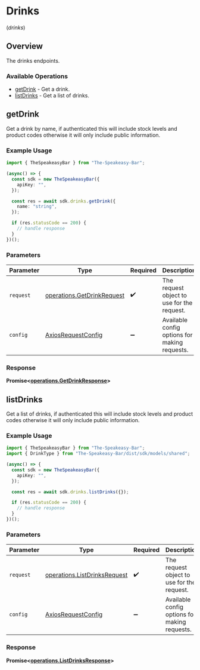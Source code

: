 # Drinks
(*drinks*)

## Overview

The drinks endpoints.

### Available Operations

* [getDrink](#getdrink) - Get a drink.
* [listDrinks](#listdrinks) - Get a list of drinks.

## getDrink

Get a drink by name, if authenticated this will include stock levels and product codes otherwise it will only include public information.

### Example Usage

```typescript
import { TheSpeakeasyBar } from "The-Speakeasy-Bar";

(async() => {
  const sdk = new TheSpeakeasyBar({
    apiKey: "",
  });

  const res = await sdk.drinks.getDrink({
    name: "string",
  });

  if (res.statusCode == 200) {
    // handle response
  }
})();
```

### Parameters

| Parameter                                                                | Type                                                                     | Required                                                                 | Description                                                              |
| ------------------------------------------------------------------------ | ------------------------------------------------------------------------ | ------------------------------------------------------------------------ | ------------------------------------------------------------------------ |
| `request`                                                                | [operations.GetDrinkRequest](../../models/operations/getdrinkrequest.md) | :heavy_check_mark:                                                       | The request object to use for the request.                               |
| `config`                                                                 | [AxiosRequestConfig](https://axios-http.com/docs/req_config)             | :heavy_minus_sign:                                                       | Available config options for making requests.                            |


### Response

**Promise<[operations.GetDrinkResponse](../../models/operations/getdrinkresponse.md)>**


## listDrinks

Get a list of drinks, if authenticated this will include stock levels and product codes otherwise it will only include public information.

### Example Usage

```typescript
import { TheSpeakeasyBar } from "The-Speakeasy-Bar";
import { DrinkType } from "The-Speakeasy-Bar/dist/sdk/models/shared";

(async() => {
  const sdk = new TheSpeakeasyBar({
    apiKey: "",
  });

  const res = await sdk.drinks.listDrinks({});

  if (res.statusCode == 200) {
    // handle response
  }
})();
```

### Parameters

| Parameter                                                                    | Type                                                                         | Required                                                                     | Description                                                                  |
| ---------------------------------------------------------------------------- | ---------------------------------------------------------------------------- | ---------------------------------------------------------------------------- | ---------------------------------------------------------------------------- |
| `request`                                                                    | [operations.ListDrinksRequest](../../models/operations/listdrinksrequest.md) | :heavy_check_mark:                                                           | The request object to use for the request.                                   |
| `config`                                                                     | [AxiosRequestConfig](https://axios-http.com/docs/req_config)                 | :heavy_minus_sign:                                                           | Available config options for making requests.                                |


### Response

**Promise<[operations.ListDrinksResponse](../../models/operations/listdrinksresponse.md)>**

